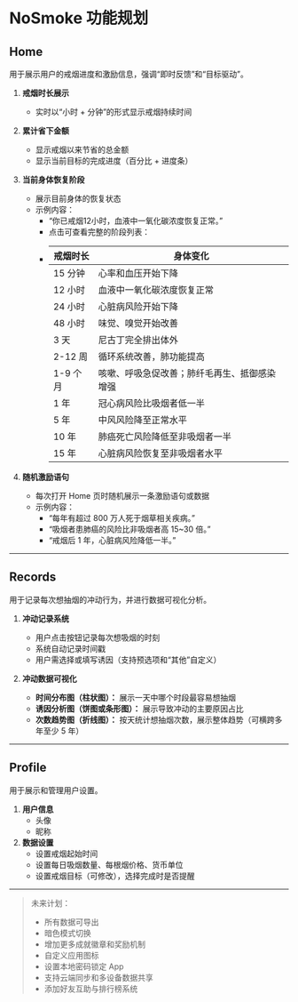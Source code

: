 # NoSmoke 功能规划

## Home

用于展示用户的戒烟进度和激励信息，强调“即时反馈”和“目标驱动”。

1. **戒烟时长展示**
   - 实时以“小时 + 分钟”的形式显示戒烟持续时间

2. **累计省下金额**
   - 显示戒烟以来节省的总金额
   - 显示当前目标的完成进度（百分比 + 进度条）

3. **当前身体恢复阶段**
   - 展示目前身体的恢复状态
   - 示例内容：
     - “你已戒烟12小时，血液中一氧化碳浓度恢复正常。”
     - 点击可查看完整的阶段列表： 
     - | 戒烟时长 | 身体变化 |
       |----------|----------|
       | 15 分钟  | 心率和血压开始下降 |
       | 12 小时  | 血液中一氧化碳浓度恢复正常 |
       | 24 小时  | 心脏病风险开始下降 |
       | 48 小时  | 味觉、嗅觉开始改善 |
       | 3 天     | 尼古丁完全排出体外 |
       | 2-12 周  | 循环系统改善，肺功能提高 |
       | 1-9 个月 | 咳嗽、呼吸急促改善；肺纤毛再生、抵御感染增强 |
       | 1 年     | 冠心病风险比吸烟者低一半 |
       | 5 年     | 中风风险降至正常水平 |
       | 10 年    | 肺癌死亡风险降低至非吸烟者一半 |
       | 15 年    | 心脏病风险恢复至非吸烟者水平 |

4. **随机激励语句**
   - 每次打开 Home 页时随机展示一条激励语句或数据
   - 示例内容：
      - “每年有超过 800 万人死于烟草相关疾病。”
      - “吸烟者患肺癌的风险比非吸烟者高 15~30 倍。”
      - “戒烟后 1 年，心脏病风险降低一半。”

---

## Records

用于记录每次想抽烟的冲动行为，并进行数据可视化分析。

1. **冲动记录系统**
   - 用户点击按钮记录每次想吸烟的时刻
   - 系统自动记录时间戳
   - 用户需选择或填写诱因（支持预选项和“其他”自定义）

2. **冲动数据可视化**
   - **时间分布图（柱状图）：** 展示一天中哪个时段最容易想抽烟
   - **诱因分析图（饼图或条形图）：** 展示导致冲动的主要原因占比
   - **次数趋势图（折线图）：** 按天统计想抽烟次数，展示整体趋势（可横跨多年至少 5 年）

---

## Profile

用于展示和管理用户设置。
1. **用户信息**
   - 头像
   - 昵称
2. **数据设置**
   - 设置戒烟起始时间
   - 设置每日吸烟数量、每根烟价格、货币单位
   - 设置戒烟目标（可修改），选择完成时是否提醒
   
---

> 未来计划：
> - 所有数据可导出
> - 暗色模式切换
> - 增加更多成就徽章和奖励机制
> - 自定义应用图标
> - 设置本地密码锁定 App
> - 支持云端同步和多设备数据共享
> - 添加好友互助与排行榜系统

